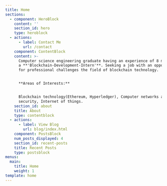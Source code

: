 ```yaml
---
title: Home
sections:
  - component: HeroBlock
    content: ''
    section_id: hero
    type: heroblock
  - actions:
      - label: Contact Me
        url: /contact
    component: ContentBlock
    content: >-
      Computer science engineering graduate having an experience of 8 months as
      a **'Blockchain-Development-Intern'**. Seeking a job with an opportunity
      for professional challenges the field of blockchain technology. 


      **Areas of Interests:**


      Blockchain technology(Ethereum, Hyperledger), Computer networks and
      security, Internet of things.
    section_id: about
    title: About
    type: contentblock
  - actions:
      - label: View Blog
        url: blog/index.html
    component: PostsBlock
    num_posts_displayed: 4
    section_id: recent-posts
    title: Recent Posts
    type: postsblock
menus:
  main:
    title: Home
    weight: 1
template: home
---
```


